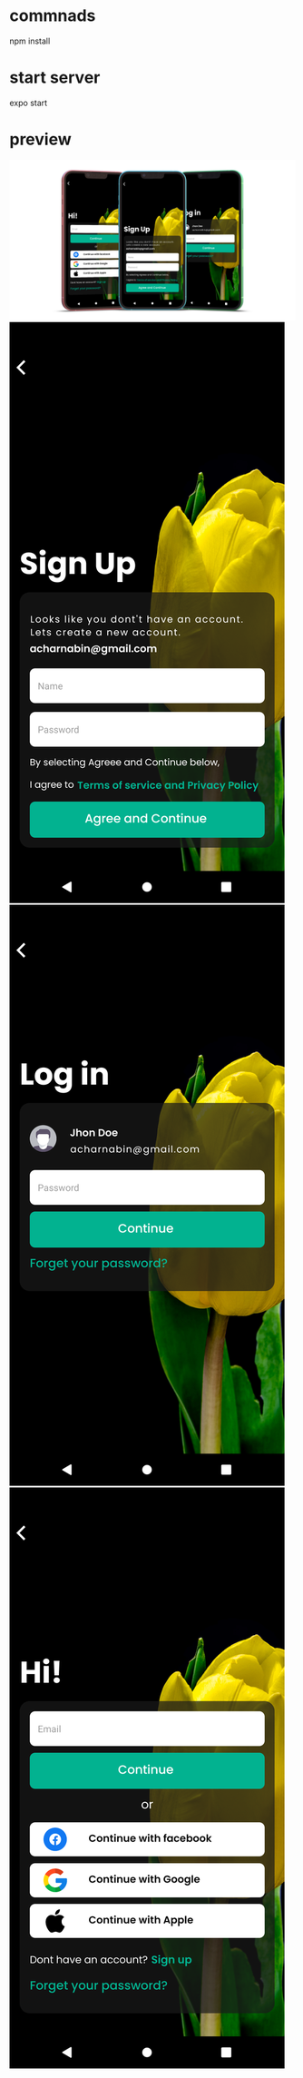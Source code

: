# commnads

npm install

# start server
expo start

# preview 
![Screenshot](4.png)
![Screenshot](2.png)
![Screenshot](3.png)
![Screenshot](1.png)